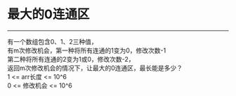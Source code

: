 # 最大的0连通区

---

有一个数组包含0、1、2三种值，  
有m次修改机会，第一种将所有连通的1变为0，修改次数-1  
第二种将所有连通的2变为1或0，修改次数-2，  
返回m次修改机会的情况下，让最大的0连通区，最长能是多少？  
1 <= arr长度 <= 10^6  
0 <= 修改机会 <= 10^6